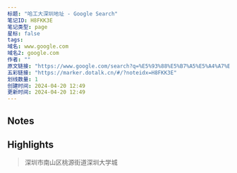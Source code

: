 ```yaml
---
标题: "哈工大深圳地址 - Google Search"
笔记ID: H8FKK3E
笔记类型: page
星标: false
tags: 
域名: www.google.com
域名2: google.com
作者: ""
原文链接: "https://www.google.com/search?q=%E5%93%88%E5%B7%A5%E5%A4%A7%E6%B7%B1%E5%9C%B3%E5%9C%B0%E5%9D%80"
五彩链接: "https://marker.dotalk.cn/#/?noteidx=H8FKK3E"
划线数量: 1
创建时间: 2024-04-20 12:49
更新时间: 2024-04-20 12:49
---
```


## Notes


## Highlights
> 深圳市南山区桃源街道深圳大学城

